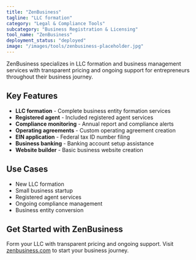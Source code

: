 ```yaml
---
title: "ZenBusiness"
tagline: "LLC formation"
category: "Legal & Compliance Tools"
subcategory: "Business Registration & Licensing"
tool_name: "ZenBusiness"
deployment_status: "deployed"
image: "/images/tools/zenbusiness-placeholder.jpg"
---
```

ZenBusiness specializes in LLC formation and business management services with transparent pricing and ongoing support for entrepreneurs throughout their business journey.

## Key Features

- **LLC formation** - Complete business entity formation services
- **Registered agent** - Included registered agent services
- **Compliance monitoring** - Annual report and compliance alerts
- **Operating agreements** - Custom operating agreement creation
- **EIN application** - Federal tax ID number filing
- **Business banking** - Banking account setup assistance
- **Website builder** - Basic business website creation

## Use Cases

- New LLC formation
- Small business startup
- Registered agent services
- Ongoing compliance management
- Business entity conversion

## Get Started with ZenBusiness

Form your LLC with transparent pricing and ongoing support. Visit [zenbusiness.com](https://www.zenbusiness.com) to start your business journey.
